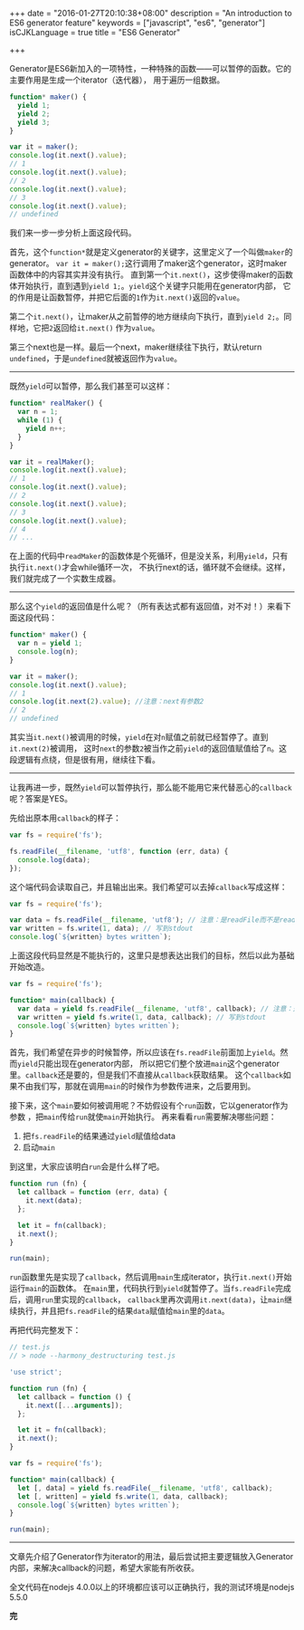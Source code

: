 +++
date = "2016-01-27T20:10:38+08:00"
description = "An introduction to ES6 generator feature"
keywords = ["javascript", "es6", "generator"]
isCJKLanguage = true
title = "ES6 Generator"

+++

Generator是ES6新加入的一项特性，一种特殊的函数——可以暂停的函数。它的主要作用是生成一个iterator（迭代器），
用于遍历一组数据。

```js
function* maker() {
  yield 1;
  yield 2;
  yield 3;
}

var it = maker();
console.log(it.next().value);
// 1
console.log(it.next().value);
// 2
console.log(it.next().value);
// 3
console.log(it.next().value);
// undefined
```

我们来一步一步分析上面这段代码。

首先，这个`function*`就是定义generator的关键字，这里定义了一个叫做`maker`的generator。
`var it = maker();`这行调用了maker这个generator，这时maker函数体中的内容其实并没有执行。
直到第一个`it.next()`，这步使得maker的函数体开始执行，直到遇到`yield 1;`。`yield`这个关键字只能用在generator内部，
它的作用是让函数暂停，并把它后面的`1`作为`it.next()`返回的`value`。

第二个`it.next()`，让maker从之前暂停的地方继续向下执行，直到`yield 2;`。同样地，它把`2`返回给`it.next()`
作为`value`。

第三个next也是一样。最后一个next，maker继续往下执行，默认return `undefined`，于是`undefined`就被返回作为`value`。

---
既然`yield`可以暂停，那么我们甚至可以这样：

```js
function* realMaker() {
  var n = 1;
  while (1) {
    yield n++;
  }
}

var it = realMaker();
console.log(it.next().value);
// 1
console.log(it.next().value);
// 2
console.log(it.next().value);
// 3
console.log(it.next().value);
// 4
// ...
```

在上面的代码中`readMaker`的函数体是个死循环，但是没关系，利用`yield`，只有执行`it.next()`才会while循环一次，
不执行next的话，循环就不会继续。这样，我们就完成了一个实数生成器。

---
那么这个`yield`的返回值是什么呢？（所有表达式都有返回值，对不对！）来看下面这段代码：

```js
function* maker() {
  var n = yield 1;
  console.log(n);
}

var it = maker();
console.log(it.next().value);
// 1
console.log(it.next(2).value); //注意：next有参数2
// 2
// undefined
```

其实当`it.next()`被调用的时候，`yield`在对`n`赋值之前就已经暂停了。直到`it.next(2)`被调用，
这时`next`的参数`2`被当作之前`yield`的返回值赋值给了`n`。这段逻辑有点绕，但是很有用，继续往下看。

---
让我再进一步，既然`yield`可以暂停执行，那么能不能用它来代替恶心的`callback`呢？答案是YES。

先给出原本用`callback`的样子：

```js
var fs = require('fs');

fs.readFile(__filename, 'utf8', function (err, data) {
  console.log(data);
});
```

这个端代码会读取自己，并且输出出来。我们希望可以去掉`callback`写成这样：

```js
var fs = require('fs');

var data = fs.readFile(__filename, 'utf8'); // 注意：是readFile而不是readFileSync
var written = fs.write(1, data); // 写到stdout
console.log(`${written} bytes written`);
```

上面这段代码显然是不能执行的，这里只是想表达出我们的目标，然后以此为基础开始改造。

```js
var fs = require('fs');

function* main(callback) {
  var data = yield fs.readFile(__filename, 'utf8', callback); // 注意：是readFile而不是readFileSync
  var written = yield fs.write(1, data, callback); // 写到stdout
  console.log(`${written} bytes written`);
}
```

首先，我们希望在异步的时候暂停，所以应该在`fs.readFile`前面加上`yield`。然而`yield`只能出现在generator内部，
所以把它们整个放进`main`这个generator里。`callback`还是要的，但是我们不直接从`callback`获取结果。
这个`callback`如果不由我们写，那就在调用`main`的时候作为参数传进来，之后要用到。

接下来，这个`main`要如何被调用呢？不妨假设有个`run`函数，它以generator作为参数
，把`main`传给`run`就使`main`开始执行。
再来看看`run`需要解决哪些问题：

1. 把`fs.readFile`的结果通过`yield`赋值给data
2. 启动`main`

到这里，大家应该明白`run`会是什么样了吧。

```js
function run (fn) {
  let callback = function (err, data) {
    it.next(data);
  };

  let it = fn(callback);
  it.next();
}

run(main);
```

`run`函数里先是实现了`callback`，然后调用`main`生成iterator，执行`it.next()`开始运行`main`的函数体。
在`main`里，代码执行到`yield`就暂停了。当`fs.readFile`完成后，调用`run`里实现的`callback`，
`callback`里再次调用`it.next(data)`，让`main`继续执行，并且把`fs.readFile`的结果`data`赋值给`main`里的`data`。

再把代码完整发下：

```js
// test.js
// > node --harmony_destructuring test.js

'use strict';

function run (fn) {
  let callback = function () {
    it.next([...arguments]);
  };

  let it = fn(callback);
  it.next();
}

var fs = require('fs');

function* main(callback) {
  let [, data] = yield fs.readFile(__filename, 'utf8', callback);
  let [, written] = yield fs.write(1, data, callback);
  console.log(`${written} bytes written`);
}

run(main);
```

---
文章先介绍了Generator作为iterator的用法，最后尝试把主要逻辑放入Generator内部，来解决callback的问题，希望大家能有所收获。

全文代码在nodejs 4.0.0以上的环境都应该可以正确执行，我的测试环境是nodejs 5.5.0

__完__
